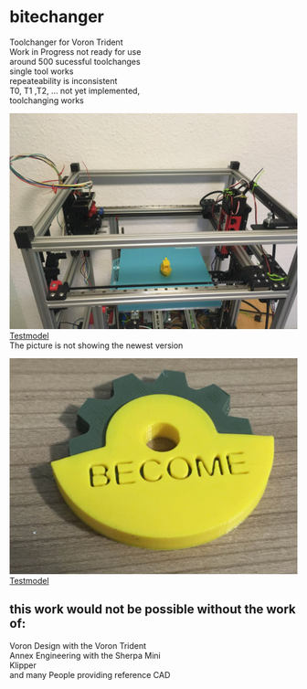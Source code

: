 # bitechanger
Toolchanger for Voron Trident  
Work in Progress not ready for use  
around 500 sucessful toolchanges  
single tool works  
repeateability is inconsistent  
T0, T1 ,T2, ... not yet implemented,  
toolchanging works  

    
![Benchy](https://github.com/gspck/bitechanger/blob/main/benchydrucker.jpg "first benchy") 
[Testmodel](https://www.printables.com/model/3161-3d-benchy)  
The picture is not showing the newest version
  
![Test](https://github.com/gspck/bitechanger/blob/main/first-multi-color-print.jpg "first Multicolor Print") 
[Testmodel](https://www.printables.com/model/107023-become-makercoin/files)  
  
## this work would not be possible without the work of:  
Voron Design with the Voron Trident    
Annex Engineering with the Sherpa Mini  
Klipper  
and many People providing reference CAD

